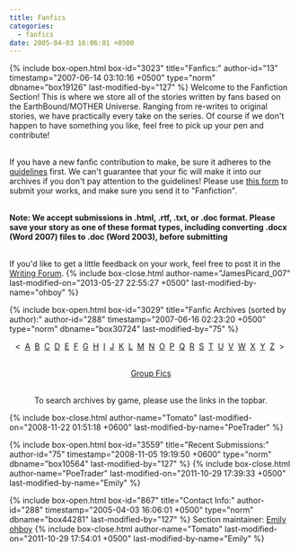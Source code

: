 ```yaml
---
title: Fanfics
categories:
  - fanfics
date: 2005-04-03 16:06:01 +0500
---
```

{% include box-open.html box-id="3023" title="Fanfics:" author-id="13" timestamp="2007-06-14 03:10:16 +0500" type="norm" dbname="box19126" last-modified-by="127" %}
Welcome to the Fanfiction Section! This is where we store all of the stories written by fans based on the EarthBound/MOTHER Universe. Ranging from re-writes to original stories, we have practically every take on the series. Of course if we don't happen to have something you like, feel free to pick up your pen and contribute!<br /><br />

If you have a new fanfic contribution to make, be sure it adheres to the <a href="/fanfics/guidelines.php">guidelines</a> first. We can't guarantee that your fic will make it into our archives if you don't pay attention to the guidelines! Please use <a href="/submit/">this form</a> to submit your works, and make sure you send it to "Fanfiction".<br /><br />

<b>Note: We accept submissions in .html, .rtf, .txt, or .doc format. Please save your story as one of these format types, including converting .docx (Word 2007) files to .doc (Word 2003), before submitting</b><br /><br />

If you'd like to get a little feedback on your work, feel free to post it in the <a href="http://forum.starmen.net/forum/Fan/Writing">Writing Forum</a>.
{% include box-close.html author-name="JamesPicard_007" last-modified-on="2013-05-27 22:55:27 +0500" last-modified-by-name="ohboy" %}

{% include box-open.html box-id="3029" title="Fanfic Archives (sorted by author):" author-id="288" timestamp="2007-06-16 02:23:20 +0500" type="norm" dbname="box30724" last-modified-by="75" %}
<center>&lt;&nbsp;
<a href="/fanfics/archives/index.php?ret=nothing&box44103FirstLetter=A&box20318FirstLetter=A">A</a>&nbsp;
<a href="/fanfics/archives/index.php?ret=nothing&box44103FirstLetter=A&box20318FirstLetter=B">B</a>&nbsp;
<a href="/fanfics/archives/index.php?ret=nothing&box44103FirstLetter=A&box20318FirstLetter=C">C</a>&nbsp;
<a href="/fanfics/archives/index.php?ret=nothing&box44103FirstLetter=A&box20318FirstLetter=D">D</a>&nbsp;
<a href="/fanfics/archives/index.php?ret=nothing&box44103FirstLetter=A&box20318FirstLetter=E">E</a>&nbsp;
<a href="/fanfics/archives/index.php?ret=nothing&box44103FirstLetter=A&box20318FirstLetter=F">F</a>&nbsp;
<a href="/fanfics/archives/index.php?ret=nothing&box44103FirstLetter=A&box20318FirstLetter=G">G</a>&nbsp;
<a href="/fanfics/archives/index.php?ret=nothing&box44103FirstLetter=A&box20318FirstLetter=H">H</a>&nbsp;
<a href="/fanfics/archives/index.php?ret=nothing&box44103FirstLetter=A&box20318FirstLetter=I">I</a>&nbsp;
<a href="/fanfics/archives/index.php?ret=nothing&box44103FirstLetter=A&box20318FirstLetter=J">J</a>&nbsp;
<a href="/fanfics/archives/index.php?ret=nothing&box44103FirstLetter=A&box20318FirstLetter=K">K</a>&nbsp;
<a href="/fanfics/archives/index.php?ret=nothing&box44103FirstLetter=A&box20318FirstLetter=L">L</a>&nbsp;
<a href="/fanfics/archives/index.php?ret=nothing&box44103FirstLetter=A&box20318FirstLetter=M">M</a>&nbsp;
<a href="/fanfics/archives/index.php?ret=nothing&box44103FirstLetter=A&box20318FirstLetter=N">N</a>&nbsp;
<a href="/fanfics/archives/index.php?ret=nothing&box44103FirstLetter=A&box20318FirstLetter=O">O</a>&nbsp;
<a href="/fanfics/archives/index.php?ret=nothing&box44103FirstLetter=A&box20318FirstLetter=P">P</a>&nbsp;
<a href="/fanfics/archives/index.php?ret=nothing&box44103FirstLetter=A&box20318FirstLetter=Q">Q</a>&nbsp;
<a href="/fanfics/archives/index.php?ret=nothing&box44103FirstLetter=A&box20318FirstLetter=R">R</a>&nbsp;
<a href="/fanfics/archives/index.php?ret=nothing&box44103FirstLetter=A&box20318FirstLetter=S">S</a>&nbsp;
<a href="/fanfics/archives/index.php?ret=nothing&box44103FirstLetter=A&box20318FirstLetter=T">T</a>&nbsp;
<a href="/fanfics/archives/index.php?ret=nothing&box44103FirstLetter=A&box20318FirstLetter=U">U</a>&nbsp;
<a href="/fanfics/archives/index.php?ret=nothing&box44103FirstLetter=A&box20318FirstLetter=V">V</a>&nbsp;
<a href="/fanfics/archives/index.php?ret=nothing&box44103FirstLetter=A&box20318FirstLetter=W">W</a>&nbsp;
<a href="/fanfics/archives/index.php?ret=nothing&box44103FirstLetter=A&box20318FirstLetter=X">X</a>&nbsp;
<a href="/fanfics/archives/index.php?ret=nothing&box44103FirstLetter=A&box20318FirstLetter=Y">Y</a>&nbsp;
<a href="/fanfics/archives/index.php?ret=nothing&box44103FirstLetter=A&box20318FirstLetter=Z">Z</a>&nbsp;
&gt;&nbsp;<br /><br />

<a href="/fanfics/archives/group.php">Group Fics</a><br /><br />

To search archives by game, please use the links in the topbar.</center>
{% include box-close.html author-name="Tomato" last-modified-on="2008-11-22 01:51:18 +0600" last-modified-by-name="PoeTrader" %}

{% include box-open.html box-id="3559" title="Recent Submissions:" author-id="75" timestamp="2008-11-05 19:19:50 +0600" type="norm" dbname="box10564" last-modified-by="127" %}
<navigator section="date" display="no" group="Fanfics" quantity="6" /><displaytor mode="list" />
{% include box-close.html author-name="PoeTrader" last-modified-on="2011-10-29 17:39:33 +0500" last-modified-by-name="Emily" %}

{% include box-open.html box-id="867" title="Contact Info:" author-id="288" timestamp="2005-04-03 16:06:01 +0500" type="norm" dbname="box44281" last-modified-by="127" %}
<table1 />
 Section maintainer:
<table2 />
<a href="http://forum.starmen.net/members/Emily"> Emily</a><br/>
<a href="http://forum.starmen.net/members/ohboy"> ohboy</a>
<table3 />
{% include box-close.html author-name="Tomato" last-modified-on="2011-10-29 17:54:01 +0500" last-modified-by-name="Emily" %}
